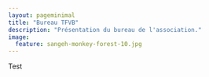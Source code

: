 ```yaml
---
layout: pageminimal
title: "Bureau TFVB"
description: "Présentation du bureau de l'association."
image:
  feature: sangeh-monkey-forest-10.jpg
---  
```

Test

